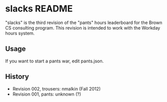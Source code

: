 slacks README
=============
"slacks" is the third revision of the "pants" hours leaderboard for the Brown
CS consulting program. This revision is intended to work with the Workday hours
system.

Usage
-----
If you want to start a pants war, edit pants.json.

History
-------
* Revision 002, trousers: nmalkin (Fall 2012)
* Revision 001, pants: unknown (?)
